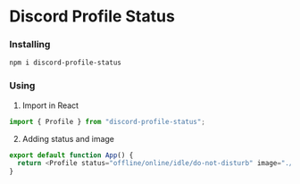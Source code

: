# Discord Profile Status

### Installing

```bash
npm i discord-profile-status
```

### Using

1. Import in React
```typescript
import { Profile } from "discord-profile-status";
```
2. Adding status and image
```typescript
export default function App() {
  return <Profile status="offline/online/idle/do-not-disturb" image="./nathanielrz.png"></Profile>;
}
```